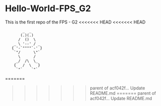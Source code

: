 # Hello-World-FPS_G2
This is the first repo of the FPS - G2
<<<<<<< HEAD
<<<<<<< HEAD

            _  _
           (.)(.)
          /  ()  \
        _ \ '--' / _
       { '-`""""`-' }
        `"/      \"`
          \      /
         _/  /\  \_
        {   /  \   }
         `"`    `"`
=======
>>>>>>> parent of acf042f... Update README.md
=======
>>>>>>> parent of acf042f... Update README.md
